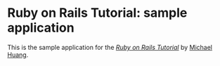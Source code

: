 # Ruby on Rails Tutorial: sample application
 This is the sample application for
the [*Ruby on Rails Tutorial*](http://railstutorial.org/)
by [Michael Huang](http://google.com/).
